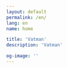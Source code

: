 ```yaml
---
layout: default
permalink: /en/
lang: en
name: home

title: 'Vatman'
description: 'Vatman'

og-image: ''
---
```

